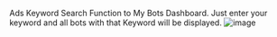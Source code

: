 Ads Keyword Search Function to My Bots Dashboard. Just enter your keyword and all bots with that Keyword will be displayed.
![image](https://github.com/edpreble/bot-search/assets/21282697/4a9f84ba-d0b8-401b-865f-f52083103e3a)

